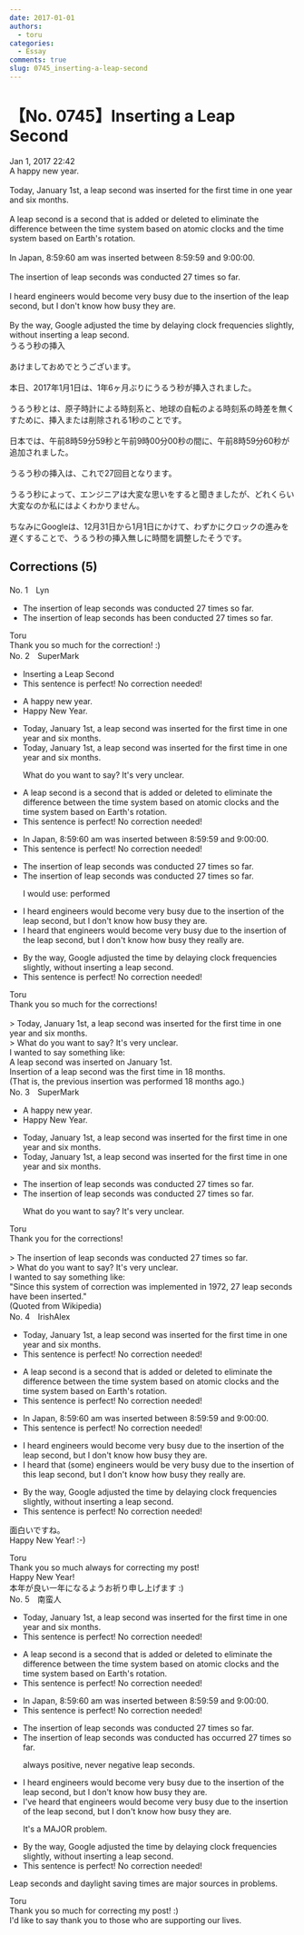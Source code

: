 ```yaml
---
date: 2017-01-01
authors:
  - toru
categories:
  - Essay
comments: true
slug: 0745_inserting-a-leap-second
---
```


# 【No. 0745】Inserting a Leap Second
<div class="date">Jan 1, 2017 22:42</div>
<div id="post"><div id="body_show_ori">
A happy new year.<br/><br/>Today, January 1st, a leap second was inserted for the first time in one year and six months.<br/><br/>A leap second is a second that is added or deleted to eliminate the difference between the time system based on atomic clocks and the time system based on Earth's rotation.<br/><br/>In Japan, 8:59:60 am was inserted between 8:59:59 and 9:00:00.<br/><br/>The insertion of leap seconds was conducted 27 times so far.<br/><br/>I heard engineers would become very busy due to the insertion of the leap second, but I don't know how busy they are.<br/><br/>By the way, Google adjusted the time by delaying clock frequencies slightly, without inserting a leap second.
</div></div>

<!-- more -->

<div id="post_ja"><div id="body_show_mo">
うるう秒の挿入<br/><br/>あけましておめでとうございます。<br/><br/>本日、2017年1月1日は、1年6ヶ月ぶりにうるう秒が挿入されました。<br/><br/>うるう秒とは、原子時計による時刻系と、地球の自転のよる時刻系の時差を無くすために、挿入または削除される1秒のことです。<br/><br/>日本では、午前8時59分59秒と午前9時00分00秒の間に、午前8時59分60秒が追加されました。<br/><br/>うるう秒の挿入は、これで27回目となります。<br/><br/>うるう秒によって、エンジニアは大変な思いをすると聞きましたが、どれくらい大変なのか私にはよくわかりません。<br/><br/>ちなみにGoogleは、12月31日から1月1日にかけて、わずかにクロックの進みを遅くすることで、うるう秒の挿入無しに時間を調整したそうです。
</div></div>

## Corrections (5)
<div id="block"><div class="first_name"> No. 1　<span class="just_name">Lyn</span></div><div id="block2">
<ul class="correction_field">
<li class="incorrect">The insertion of leap seconds was conducted 27 times so far.</li>
<li class="corrected correct">
The insertion of leap seconds <span class="f_red">has been</span> conducted 27 times so far.
</li>
</ul>
</div><div class="name"><span class="just_name">Toru</span><br>
Thank you so much for the correction! :)
</div>
</div>
<div id="block"><div class="first_name"> No. 2　<span class="just_name">SuperMark</span></div><div id="block2">
<ul class="correction_field">
<li class="incorrect">Inserting a Leap Second</li>
<li class="corrected perfect">This sentence is perfect! No correction needed!</li>
</ul>
<ul class="correction_field">
<li class="incorrect">A happy new year.</li>
<li class="corrected correct">
<span class="f_red">H</span>appy <span class="f_red">N</span>ew <span class="f_red">Y</span>ear.
</li>
</ul>
<ul class="correction_field">
<li class="incorrect">Today, January 1st, a leap second was inserted for the first time in one year and six months.</li>
<li class="corrected correct">
Today, January 1st, a leap second was inserted for the first time in one year and six months.
<p class="correction_comment">What do you want to say? It's very unclear.</p>
</li>
</ul>
<ul class="correction_field">
<li class="incorrect">A leap second is a second that is added or deleted to eliminate the difference between the time system based on atomic clocks and the time system based on Earth's rotation.</li>
<li class="corrected perfect">This sentence is perfect! No correction needed!</li>
</ul>
<ul class="correction_field">
<li class="incorrect">In Japan, 8:59:60 am was inserted between 8:59:59 and 9:00:00.</li>
<li class="corrected perfect">This sentence is perfect! No correction needed!</li>
</ul>
<ul class="correction_field">
<li class="incorrect">The insertion of leap seconds was conducted 27 times so far.</li>
<li class="corrected correct">
The insertion of leap seconds was conducted 27 times so far.
<p class="correction_comment">I would use: performed</p>
</li>
</ul>
<ul class="correction_field">
<li class="incorrect">I heard engineers would become very busy due to the insertion of the leap second, but I don't know how busy they are.</li>
<li class="corrected correct">
I heard <span class="f_blue">that </span>engineers would become very busy due to the insertion of the leap second, but I don't know how busy they <span class="f_blue">really </span>are.
</li>
</ul>
<ul class="correction_field">
<li class="incorrect">By the way, Google adjusted the time by delaying clock frequencies slightly, without inserting a leap second.</li>
<li class="corrected perfect">This sentence is perfect! No correction needed!</li>
</ul>
</div><div class="name"><span class="just_name">Toru</span><br>
Thank you so much for the corrections!<br/><br/>&gt; Today, January 1st, a leap second was inserted for the first time in one year and six months.<br/>&gt; What do you want to say? It's very unclear.<br/>I wanted to say something like:<br/>A leap second was inserted on January 1st.<br/>Insertion of a leap second was the first time in 18 months.<br/>(That is, the previous insertion was performed 18 months ago.)
</div>
</div>
<div id="block"><div class="first_name"> No. 3　<span class="just_name">SuperMark</span></div><div id="block2">
<ul class="correction_field">
<li class="incorrect">A happy new year.</li>
<li class="corrected correct">
<span class="f_red">H</span>appy <span class="f_red">N</span>ew <span class="f_red">Y</span>ear.
</li>
</ul>
<ul class="correction_field">
<li class="incorrect">Today, January 1st, a leap second was inserted for the first time in one year and six months.</li>
<li class="corrected correct">
Today, January 1st, a leap second was inserted for the first time in one year and six months.
</li>
</ul>
<ul class="correction_field">
<li class="incorrect">The insertion of leap seconds was conducted 27 times so far.</li>
<li class="corrected correct">
The insertion of leap seconds was conducted 27 times so far.
<p class="correction_comment">What do you want to say? It's very unclear.</p>
</li>
</ul>
</div><div class="name"><span class="just_name">Toru</span><br>
Thank you for the corrections!<br/><br/>&gt; The insertion of leap seconds was conducted 27 times so far.<br/>&gt; What do you want to say? It's very unclear.<br/>I wanted to say something like:<br/>"Since this system of correction was implemented in 1972, 27 leap seconds have been inserted."<br/>(Quoted from Wikipedia)
</div>
</div>
<div id="block"><div class="first_name"> No. 4　<span class="just_name">IrishAlex</span></div><div id="block2">
<ul class="correction_field">
<li class="incorrect">Today, January 1st, a leap second was inserted for the first time in one year and six months.</li>
<li class="corrected perfect">This sentence is perfect! No correction needed!</li>
</ul>
<ul class="correction_field">
<li class="incorrect">A leap second is a second that is added or deleted to eliminate the difference between the time system based on atomic clocks and the time system based on Earth's rotation.</li>
<li class="corrected perfect">This sentence is perfect! No correction needed!</li>
</ul>
<ul class="correction_field">
<li class="incorrect">In Japan, 8:59:60 am was inserted between 8:59:59 and 9:00:00.</li>
<li class="corrected perfect">This sentence is perfect! No correction needed!</li>
</ul>
<ul class="correction_field">
<li class="incorrect">I heard engineers would become very busy due to the insertion of the leap second, but I don't know how busy they are.</li>
<li class="corrected correct">
I heard that (some) engineers would be very busy due to the insertion of th<span class="f_blue">is</span> leap second, but I don't know how busy they <span class="f_blue">really </span>are.
</li>
</ul>
<ul class="correction_field">
<li class="incorrect">By the way, Google adjusted the time by delaying clock frequencies slightly, without inserting a leap second.</li>
<li class="corrected perfect">This sentence is perfect! No correction needed!</li>
</ul>
<p class="comment_small">
 面白いですね。
 <br/>
 Happy New Year! :-)
</p>

</div><div class="name"><span class="just_name">Toru</span><br>
Thank you so much always for correcting my post!<br/>Happy New Year!<br/>本年が良い一年になるようお祈り申し上げます :)
</div>
</div>
<div id="block"><div class="first_name"> No. 5　<span class="just_name">南蛮人</span></div><div id="block2">
<ul class="correction_field">
<li class="incorrect">Today, January 1st, a leap second was inserted for the first time in one year and six months.</li>
<li class="corrected perfect">This sentence is perfect! No correction needed!</li>
</ul>
<ul class="correction_field">
<li class="incorrect">A leap second is a second that is added or deleted to eliminate the difference between the time system based on atomic clocks and the time system based on Earth's rotation.</li>
<li class="corrected perfect">This sentence is perfect! No correction needed!</li>
</ul>
<ul class="correction_field">
<li class="incorrect">In Japan, 8:59:60 am was inserted between 8:59:59 and 9:00:00.</li>
<li class="corrected perfect">This sentence is perfect! No correction needed!</li>
</ul>
<ul class="correction_field">
<li class="incorrect">The insertion of leap seconds was conducted 27 times so far.</li>
<li class="corrected correct">
The insertion of leap seconds <span class="sline"><span class="f_red">was conducted</span></span> <span class="f_blue">has occurred</span> 27 times so far.
<p class="correction_comment">always positive, never negative leap seconds.</p>
</li>
</ul>
<ul class="correction_field">
<li class="incorrect">I heard engineers would become very busy due to the insertion of the leap second, but I don't know how busy they are.</li>
<li class="corrected correct">
I<span class="f_gray">'ve</span> heard <span class="f_blue">that</span> engineers would become very busy due to the insertion of the leap second, but I don't know how busy they are.
<p class="correction_comment">It's a MAJOR problem.</p>
</li>
</ul>
<ul class="correction_field">
<li class="incorrect">By the way, Google adjusted the time by delaying clock frequencies slightly, without inserting a leap second.</li>
<li class="corrected perfect">This sentence is perfect! No correction needed!</li>
</ul>
<p class="comment_small">
 Leap seconds and daylight saving times are major sources in problems.
</p>

</div><div class="name"><span class="just_name">Toru</span><br>
Thank you so much for correcting my post! :)<br/>I'd like to say thank you to those who are supporting our lives.
</div>
</div>
